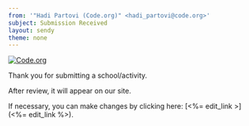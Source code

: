 ```yaml
---
from: '"Hadi Partovi (Code.org)" <hadi_partovi@code.org>'
subject: Submission Received
layout: sendy
theme: none
---
```


[![Code.org](/images/fit-48/logo.png)](/)

Thank you for submitting a school/activity.

After review, it will appear on our site.

If necessary, you can make changes by clicking here: [&lt;%= edit_link &gt;](&lt;%= edit_link %&gt;).
